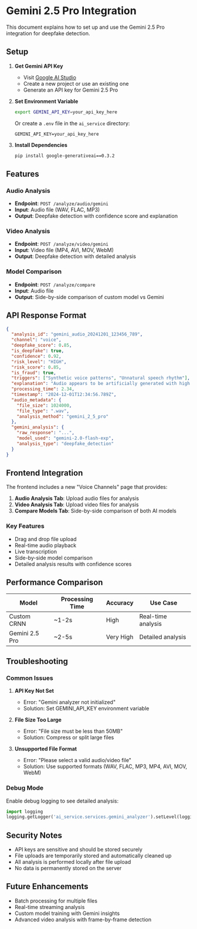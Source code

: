 # Gemini 2.5 Pro Integration

This document explains how to set up and use the Gemini 2.5 Pro integration for deepfake detection.

## Setup

1. **Get Gemini API Key**
   - Visit [Google AI Studio](https://aistudio.google.com/)
   - Create a new project or use an existing one
   - Generate an API key for Gemini 2.5 Pro

2. **Set Environment Variable**
   ```bash
   export GEMINI_API_KEY=your_api_key_here
   ```
   
   Or create a `.env` file in the `ai_service` directory:
   ```
   GEMINI_API_KEY=your_api_key_here
   ```

3. **Install Dependencies**
   ```bash
   pip install google-generativeai==0.3.2
   ```

## Features

### Audio Analysis
- **Endpoint**: `POST /analyze/audio/gemini`
- **Input**: Audio file (WAV, FLAC, MP3)
- **Output**: Deepfake detection with confidence score and explanation

### Video Analysis
- **Endpoint**: `POST /analyze/video/gemini`
- **Input**: Video file (MP4, AVI, MOV, WebM)
- **Output**: Deepfake detection with detailed analysis

### Model Comparison
- **Endpoint**: `POST /analyze/compare`
- **Input**: Audio file
- **Output**: Side-by-side comparison of custom model vs Gemini

## API Response Format

```json
{
  "analysis_id": "gemini_audio_20241201_123456_789",
  "channel": "voice",
  "deepfake_score": 0.85,
  "is_deepfake": true,
  "confidence": 0.92,
  "risk_level": "HIGH",
  "risk_score": 0.85,
  "is_fraud": true,
  "triggers": ["Synthetic voice patterns", "Unnatural speech rhythm"],
  "explanation": "Audio appears to be artificially generated with high confidence",
  "processing_time": 2.34,
  "timestamp": "2024-12-01T12:34:56.789Z",
  "audio_metadata": {
    "file_size": 1024000,
    "file_type": ".wav",
    "analysis_method": "gemini_2_5_pro"
  },
  "gemini_analysis": {
    "raw_response": "...",
    "model_used": "gemini-2.0-flash-exp",
    "analysis_type": "deepfake_detection"
  }
}
```

## Frontend Integration

The frontend includes a new "Voice Channels" page that provides:

1. **Audio Analysis Tab**: Upload audio files for analysis
2. **Video Analysis Tab**: Upload video files for analysis  
3. **Compare Models Tab**: Side-by-side comparison of both AI models

### Key Features
- Drag and drop file upload
- Real-time audio playback
- Live transcription
- Side-by-side model comparison
- Detailed analysis results with confidence scores

## Performance Comparison

| Model | Processing Time | Accuracy | Use Case |
|-------|----------------|----------|----------|
| Custom CRNN | ~1-2s | High | Real-time analysis |
| Gemini 2.5 Pro | ~2-5s | Very High | Detailed analysis |

## Troubleshooting

### Common Issues

1. **API Key Not Set**
   - Error: "Gemini analyzer not initialized"
   - Solution: Set GEMINI_API_KEY environment variable

2. **File Size Too Large**
   - Error: "File size must be less than 50MB"
   - Solution: Compress or split large files

3. **Unsupported File Format**
   - Error: "Please select a valid audio/video file"
   - Solution: Use supported formats (WAV, FLAC, MP3, MP4, AVI, MOV, WebM)

### Debug Mode

Enable debug logging to see detailed analysis:
```python
import logging
logging.getLogger('ai_service.services.gemini_analyzer').setLevel(logging.DEBUG)
```

## Security Notes

- API keys are sensitive and should be stored securely
- File uploads are temporarily stored and automatically cleaned up
- All analysis is performed locally after file upload
- No data is permanently stored on the server

## Future Enhancements

- Batch processing for multiple files
- Real-time streaming analysis
- Custom model training with Gemini insights
- Advanced video analysis with frame-by-frame detection
